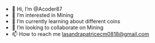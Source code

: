 - 👋 Hi, I’m @Acoder87
- 👀 I’m interested in Mining
- 🌱 I’m currently learning about different coins
- 💞️ I’m looking to collaborate on Mining
- 📫 How to reach me lasandrapatricecm0818@gmail.com

<!---
Acoder87/Acoder87 is a ✨ special ✨ repository because its `README.md` (this file) appears on your GitHub profile.
You can click the Preview link to take a look at your changes.
--->
